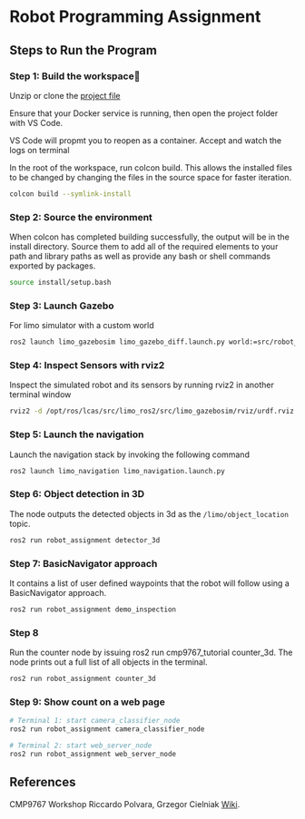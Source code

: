 # Robot Programming Assignment


## Steps to Run the Program


### Step 1: Build the workspace

Unzip or clone the [project file](https://github.com/Nditah/CMP9767-27455742)

Ensure that your Docker service is running, then open the project folder with VS Code.

VS Code will propmt you to reopen as a container. Accept and watch the logs on terminal

In the root of the workspace, run colcon build. 
This allows the installed files to be changed by changing the files in the source space for faster iteration.

```bash
colcon build --symlink-install
```



### Step 2: Source the environment

When colcon has completed building successfully, the output will be in the install directory. Source them to add all of the required elements to your path and library paths as well as provide any bash or shell commands exported by packages.

```bash
source install/setup.bash
```


### Step 3: Launch Gazebo

For limo simulator with a custom world

```bash
ros2 launch limo_gazebosim limo_gazebo_diff.launch.py world:=src/robot_assignment/worlds/custom_world.world
```


### Step 4: Inspect Sensors with  rviz2
Inspect the simulated robot and its sensors by running rviz2 in another terminal window

```bash
rviz2 -d /opt/ros/lcas/src/limo_ros2/src/limo_gazebosim/rviz/urdf.rviz
```


### Step 5: Launch the navigation
Launch the navigation stack by invoking the following command

```bash
ros2 launch limo_navigation limo_navigation.launch.py
```

### Step 6: Object detection in 3D
 The node outputs the detected objects in 3d as the `/limo/object_location` topic.

```bash
ros2 run robot_assignment detector_3d
```


### Step 7: BasicNavigator approach
 It contains a list of user defined waypoints that the robot will follow using a BasicNavigator approach.

```bash
ros2 run robot_assignment demo_inspection
```



### Step 8
Run the counter node by issuing ros2 run cmp9767_tutorial counter_3d. The node prints out a full list of all objects in the terminal.

```bash
ros2 run robot_assignment counter_3d
```


### Step 9: Show count on a web page

```bash
# Terminal 1: start camera_classifier_node
ros2 run robot_assignment camera_classifier_node

# Terminal 2: start web_server_node
ros2 run robot_assignment web_server_node

```

## References


CMP9767 Workshop Riccardo Polvara, Grzegor Cielniak [Wiki](https://github.com/LCAS/CMP9767/wiki).

